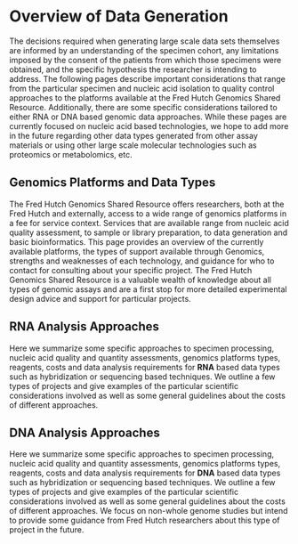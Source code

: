 # Overview of Data Generation

The decisions required when generating large scale data sets themselves are informed by an understanding of the specimen cohort, any limitations imposed by the consent of the patients from which those specimens were obtained, and the specific hypothesis the researcher is intending to address.  The following pages describe important considerations that range from the particular specimen and nucleic acid isolation to quality control approaches to the platforms available at the Fred Hutch Genomics Shared Resource.  Additionally, there are some specific considerations tailored to either RNA or DNA based genomic data approaches.  While these pages are currently focused on nucleic acid based technologies, we hope to add more in the future regarding other data types generated from other assay materials or using other large scale molecular technologies such as proteomics or metabolomics, etc.  


## Genomics Platforms and Data Types
The Fred Hutch Genomics Shared Resource offers researchers, both at the Fred Hutch and externally, access to a wide range of genomics platforms in a fee for service context.  Services that are available range from nucleic acid quality assessment, to sample or library preparation, to data generation and basic bioinformatics. This page provides an overview of the currently available platforms, the types of support available through Genomics, strengths and weaknesses of each technology, and guidance for who to contact for consulting about your specific project.  The Fred Hutch Genomics Shared Resource is a valuable wealth of knowledge about all types of genomic assays and are a first stop for more detailed experimental design advice and support for particular projects.  

## RNA Analysis Approaches
Here we summarize some specific approaches to specimen processing, nucleic acid quality and quantity assessments, genomics platforms types, reagents, costs and data analysis requirements for **RNA** based data types such as hybridization or sequencing based techniques.  We outline a few types of projects and give examples of the particular scientific considerations involved as well as some general guidelines about the costs of different approaches.

## DNA Analysis Approaches
Here we summarize some specific approaches to specimen processing, nucleic acid quality and quantity assessments, genomics platforms types, reagents, costs and data analysis requirements for **DNA** based data types such as hybridization or sequencing based techniques.  We outline a few types of projects and give examples of the particular scientific considerations involved as well as some general guidelines about the costs of different approaches. We focus on non-whole genome studies but intend to provide some guidance from Fred Hutch researchers about this type of project in the future.  
